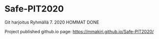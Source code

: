 # Safe-PIT2020
Git harjoitus Ryhmällä 7. 2020
HOMMAT DONE

Project published github.io page: https://mmakiri.github.io/Safe-PIT2020/
